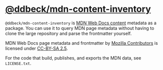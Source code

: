 # [@ddbeck/mdn-content-inventory](https://github.com/ddbeck/mdn-content-inventory)

`@ddbeck/mdn-content-inventory` is [MDN Web Docs content](https://github.com/mdn/content) metadata as a package.
You can use it to query MDN page metadata without having to clone the large repository and parse the frontmatter yourself.

MDN Web Docs page metadata and frontmatter by [Mozilla Contributors](https://developer.mozilla.org/en-US/docs/MDN/Community/Roles_teams#contributor) is licensed under [CC-BY-SA 2.5](https://creativecommons.org/licenses/by-sa/2.5/).

For the code that build, publishes, and exports the MDN data, see `LICENSE.txt`.
